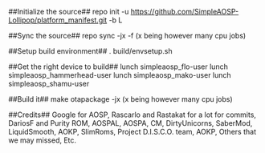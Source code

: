 ##Initialize the source##
repo init -u https://github.com/SimpleAOSP-Lollipop/platform_manifest.git -b L

##Sync the source##
repo sync -jx -f (x being however many cpu jobs)

##Setup build environment##
. build/envsetup.sh

##Get the right device to build##
lunch simpleaosp_flo-user
lunch simpleaosp_hammerhead-user
lunch simpleaosp_mako-user
lunch simpleaosp_shamu-user

##Build it##
make otapackage -jx (x being however many cpu jobs)

##Credits##
Google for AOSP, Rascarlo and Rastakat for a lot for commits, DariosF and Purity ROM, AOSPAL, AOSPA, CM, DirtyUnicorns, SaberMod, LiquidSmooth, AOKP, SlimRoms, Project D.I.S.C.O. team, AOKP, Others that we may missed, Etc.
